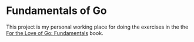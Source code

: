 # Fundamentals of Go

This project is my personal working place for doing the exercises in the the [For the Love of Go: Fundamentals](https://bitfieldconsulting.com/books/fundamentals) book.
